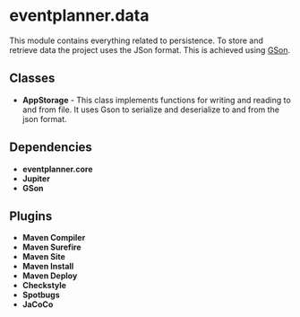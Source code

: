 # eventplanner.data

This module contains everything related to persistence. To store and retrieve data the project uses the JSon format. This is achieved using [GSon](https://github.com/google/gson).

## Classes

- **AppStorage** - This class implements functions for writing and reading to and from file. It uses Gson to serialize and deserialize to and from the json format.

## Dependencies

- **eventplanner.core**
- **Jupiter**
- **GSon**

## Plugins

- **Maven Compiler**
- **Maven Surefire**
- **Maven Site**
- **Maven Install**
- **Maven Deploy**
- **Checkstyle**
- **Spotbugs**
- **JaCoCo**
